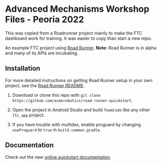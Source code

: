 # Advanced Mechanisms Workshop Files - Peoria 2022

This was copied from a Roadrunner project mainly to make the FTC dashboard work for training. It was easier to copy than start a new repo.

An example FTC project using [Road Runner](https://github.com/acmerobotics/road-runner). **Note:** Road Runner is in alpha and many of its APIs are incubating.


## Installation

For more detailed instructions on getting Road Runner setup in your own project, see the [Road Runner README](https://github.com/acmerobotics/road-runner#core).

1. Download or clone this repo with `git clone https://github.com/acmerobotics/road-runner-quickstart`.

1. Open the project in Android Studio and build `TeamCode` like any other `ftc_app` project.

1. If you have trouble with multidex, enable proguard by changing `useProguard` to `true` in `build.common.gradle`.

## Documentation

Check out the new [online quickstart documentation](https://acme-robotics.gitbook.io/road-runner/quickstart/introduction).
